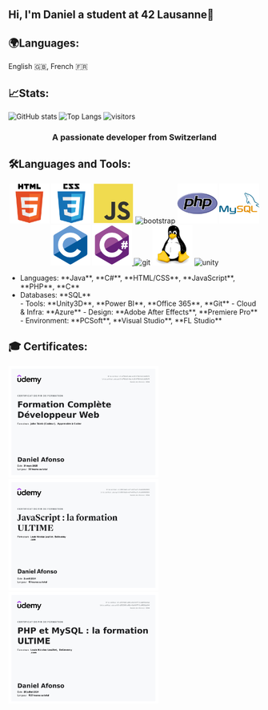 ## Hi, I'm Daniel a student at 42 Lausanne👋
## 🌍Languages:
 English 🇬🇧, French 🇫🇷

## 📈Stats:
![GitHub stats](https://github-readme-stats.vercel.app/api?username=daniel149afonso&show_icons=true&theme=dark)
![Top Langs](https://github-readme-stats.vercel.app/api/top-langs/?username=daniel149afonso&layout=compact&theme=dark&hide=makefile,shaderlab,hlsl,shell,dockerfile)
![visitors](https://visitor-badge.laobi.icu/badge?page_id=daniel149afonso.elouan42)

<h3 align="center">A passionate developer from Switzerland</h3>

<h2 align="left">🛠️Languages and Tools:</h2>
<p align="center">
<!---HTML------------------->
<a href="https://www.w3.org/html/" target="_blank" rel="noreferrer" style="text-decoration: none;">
  <img src="https://raw.githubusercontent.com/devicons/devicon/master/icons/html5/html5-original-wordmark.svg" alt="html5" width="80" height="80"/>
</a>
<!---CSS--------------------->
<a href="https://www.w3schools.com/css/" target="_blank" rel="noreferrer" style="text-decoration: none;"> <img src="https://raw.githubusercontent.com/devicons/devicon/master/icons/css3/css3-original-wordmark.svg" alt="css3" width="80" height="80"/> </a> 
<!---JS--------------------->
<a href="https://developer.mozilla.org/en-US/docs/Web/JavaScript" target="_blank" rel="noreferrer" style="text-decoration: none;"> <img src="https://raw.githubusercontent.com/devicons/devicon/master/icons/javascript/javascript-original.svg" alt="javascript" width="80" height="80"/> </a>
<!---BOOTSTRAP--------------------->
<a href=" https://getbootstrap.com/" target="_blank" rel="noreferrer" style="text-decoration: none;"> <img
src="https://cdn.jsdelivr.net/gh/devicons/devicon@latest/icons/bootstrap/bootstrap-original-wordmark.svg" alt="bootstrap" width="80" height="80"/> </a>
<!---PHP--------------------->
<a href="https://www.php.net" target="_blank" rel="noreferrer" style="text-decoration: none;"> <img src="https://raw.githubusercontent.com/devicons/devicon/master/icons/php/php-original.svg" alt="php" width="80" height="80"/> </a>
<!---MYSQL--------------------->
<a href="https://www.mysql.com/" target="_blank" rel="noreferrer" style="text-decoration: none;"> <img src="https://raw.githubusercontent.com/devicons/devicon/master/icons/mysql/mysql-original-wordmark.svg" alt="mysql" width="80" height="80"/> </a>
<!---C--------------------->
<a href="https://www.cprogramming.com/" target="_blank" rel="noreferrer" style="text-decoration: none;"> <img src="https://raw.githubusercontent.com/devicons/devicon/master/icons/c/c-original.svg" alt="c" width="80" height="80"/> </a> 
<!---C#--------------------->
<a href="https://www.w3schools.com/cs/" target="_blank" rel="noreferrer">
  <img src="https://raw.githubusercontent.com/devicons/devicon/master/icons/csharp/csharp-original.svg" alt="csharp" width="80" height="80"/>
</a>
<!---GIT--------------------->
<a href="https://git-scm.com/" target="_blank" rel="noreferrer" style="text-decoration: none;"> <img src="https://www.vectorlogo.zone/logos/git-scm/git-scm-icon.svg" alt="git" width="80" height="80"/> </a>
<!---LINUX--------------------->
<a href="https://www.linux.org/" target="_blank" rel="noreferrer" style="text-decoration: none;"> <img src="https://raw.githubusercontent.com/devicons/devicon/master/icons/linux/linux-original.svg" alt="linux" width="80" height="80"/> </a>
<!---UNITY--------------------->
<a href="https://unity.com/" target="_blank" rel="noreferrer" style="text-decoration: none;"> <img src="https://cdn.jsdelivr.net/gh/devicons/devicon@latest/icons/unity/unity-original.svg" alt="unity" width="80" height="80"/> </a>
</p>
<ul>
 <li>Languages: **Java**, **C#**, **HTML/CSS**, **JavaScript**, **PHP**, **C**</li> 
<li>Databases: **SQL**</li> 
- Tools: **Unity3D**, **Power BI**, **Office 365**, **Git**
- Cloud & Infra: **Azure**
- Design: **Adobe After Effects**, **Premiere Pro**
- Environment: **PCSoft**, **Visual Studio**, **FL Studio**
</ul>

          
<!---DIPLOMES------------------------------------------>
<h2 align="left"> 🎓 Certificates:</h2>
<div align="left">
<img src="certificat_dev_web.jpg" alt="diplome" width="300"/>
<img src="certificat_js.jpg" alt="diplome" width="300"/>
<img src="certificat_php_sql.jpg" alt="diplome" width="300"/>
</div>



<!--
**daniel149afonso/daniel149afonso** is a ✨ _special_ ✨ repository because its `README.md` (this file) appears on your GitHub profile.

Here are some ideas to get you started:

- 🔭 I’m currently working on ...
- 🌱 I’m currently learning ...
- 👯 I’m looking to collaborate on ...
- 🤔 I’m looking for help with ...
- 💬 Ask me about ...
- 📫 How to reach me: ...
- 😄 Pronouns: ...
- ⚡ Fun fact: ...
-->
